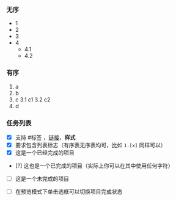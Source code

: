 ### 无序
- 1
- 2
- 3
- 4
    - 4.1
    - 4.2


### 有序
1. a
2. b
3. c
    3.1 c1
    3.2 c2
4. d

### 任务列表
- [x] 支持 #标签 ，[链接]()，**样式**
- [x] 要求包含列表标志（有序表无序表均可，比如 `1.[x]` 同样可以）
- [x] 这是一个已经完成的项目
- [?] 这也是一个已完成的项目（实际上你可以在其中使用任何字符）
- [ ] 这是一个未完成的项目
- [ ] 在预览模式下单击选框可以切换项目完成状态

